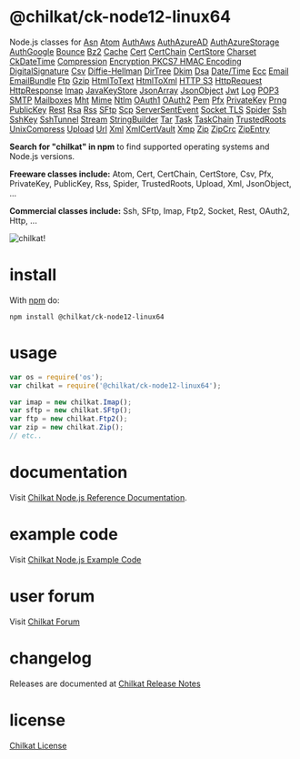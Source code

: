 # @chilkat/ck-node12-linux64

Node.js classes for [Asn](http://www.chilkatsoft.com/refdoc/nodejsAsnRef.html) [Atom](http://www.chilkatsoft.com/refdoc/nodejsAtomRef.html) [AuthAws](http://www.chilkatsoft.com/refdoc/nodejsAuthAwsRef.html) [AuthAzureAD](http://www.chilkatsoft.com/refdoc/nodejsAuthAzureADRef.html) [AuthAzureStorage](http://www.chilkatsoft.com/refdoc/nodejsAuthAzureStorageRef.html) [AuthGoogle](http://www.chilkatsoft.com/refdoc/nodejsAuthGoogleRef.html) [Bounce](http://www.chilkatsoft.com/refdoc/nodejsBounceRef.html) [Bz2](http://www.chilkatsoft.com/refdoc/nodejsBz2Ref.html) [Cache](http://www.chilkatsoft.com/refdoc/nodejsCacheRef.html) [Cert](http://www.chilkatsoft.com/refdoc/nodejsCertRef.html) [CertChain](http://www.chilkatsoft.com/refdoc/nodejsCertChainRef.html) [CertStore](http://www.chilkatsoft.com/refdoc/nodejsCertStoreRef.html) [Charset](http://www.chilkatsoft.com/refdoc/nodejsCharsetRef.html) [CkDateTime](http://www.chilkatsoft.com/refdoc/nodejsCkDateTimeRef.html) [Compression](http://www.chilkatsoft.com/refdoc/nodejsCompressionRef.html) [Encryption PKCS7 HMAC Encoding DigitalSignature](http://www.chilkatsoft.com/refdoc/nodejsCrypt2Ref.html) [Csv](http://www.chilkatsoft.com/refdoc/nodejsCsvRef.html) [Diffie-Hellman](http://www.chilkatsoft.com/refdoc/nodejsDhRef.html) [DirTree](http://www.chilkatsoft.com/refdoc/nodejsDirTreeRef.html) [Dkim](http://www.chilkatsoft.com/refdoc/nodejsDkimRef.html) [Dsa](http://www.chilkatsoft.com/refdoc/nodejsDsaRef.html) [Date/Time](http://www.chilkatsoft.com/refdoc/nodejsDtObjRef.html) [Ecc](http://www.chilkatsoft.com/refdoc/nodejsEccRef.html) [Email](http://www.chilkatsoft.com/refdoc/nodejsEmailRef.html) [EmailBundle](http://www.chilkatsoft.com/refdoc/nodejsEmailBundleRef.html) [Ftp](http://www.chilkatsoft.com/refdoc/nodejsFtp2Ref.html) [Gzip](http://www.chilkatsoft.com/refdoc/nodejsGzipRef.html) [HtmlToText](http://www.chilkatsoft.com/refdoc/nodejsHtmlToTextRef.html) [HtmlToXml](http://www.chilkatsoft.com/refdoc/nodejsHtmlToXmlRef.html) [HTTP S3](http://www.chilkatsoft.com/refdoc/nodejsHttpRef.html) [HttpRequest](http://www.chilkatsoft.com/refdoc/nodejsHttpRequestRef.html) [HttpResponse](http://www.chilkatsoft.com/refdoc/nodejsHttpResponseRef.html) [Imap](http://www.chilkatsoft.com/refdoc/nodejsImapRef.html) [JavaKeyStore](http://www.chilkatsoft.com/refdoc/nodejsJavaKeyStoreRef.html) [JsonArray](http://www.chilkatsoft.com/refdoc/nodejsJsonArrayRef.html) [JsonObject](http://www.chilkatsoft.com/refdoc/nodejsJsonObjectRef.html) [Jwt](http://www.chilkatsoft.com/refdoc/nodejsJwtRef.html) [Log](http://www.chilkatsoft.com/refdoc/nodejsLogRef.html) [POP3 SMTP](http://www.chilkatsoft.com/refdoc/nodejsMailManRef.html) [Mailboxes](http://www.chilkatsoft.com/refdoc/nodejsMailboxesRef.html) [Mht](http://www.chilkatsoft.com/refdoc/nodejsMhtRef.html) [Mime](http://www.chilkatsoft.com/refdoc/nodejsMimeRef.html) [Ntlm](http://www.chilkatsoft.com/refdoc/nodejsNtlmRef.html) [OAuth1](http://www.chilkatsoft.com/refdoc/nodejsOAuth1Ref.html) [OAuth2](http://www.chilkatsoft.com/refdoc/nodejsOAuth2Ref.html) [Pem](http://www.chilkatsoft.com/refdoc/nodejsPemRef.html) [Pfx](http://www.chilkatsoft.com/refdoc/nodejsPfxRef.html) [PrivateKey](http://www.chilkatsoft.com/refdoc/nodejsPrivateKeyRef.html) [Prng](http://www.chilkatsoft.com/refdoc/nodejsPrngRef.html) [PublicKey](http://www.chilkatsoft.com/refdoc/nodejsPublicKeyRef.html) [Rest](http://www.chilkatsoft.com/refdoc/nodejsRestRef.html) [Rsa](http://www.chilkatsoft.com/refdoc/nodejsRsaRef.html) [Rss](http://www.chilkatsoft.com/refdoc/nodejsRssRef.html) [SFtp](http://www.chilkatsoft.com/refdoc/nodejsSFtpRef.html) [Scp](http://www.chilkatsoft.com/refdoc/nodejsScpRef.html) [ServerSentEvent](http://www.chilkatsoft.com/refdoc/nodejsServerSentEventRef.html) [Socket TLS](http://www.chilkatsoft.com/refdoc/nodejsSocketRef.html) [Spider](http://www.chilkatsoft.com/refdoc/nodejsSpiderRef.html) [Ssh](http://www.chilkatsoft.com/refdoc/nodejsSshRef.html) [SshKey](http://www.chilkatsoft.com/refdoc/nodejsSshKeyRef.html) [SshTunnel](http://www.chilkatsoft.com/refdoc/nodejsSshTunnelRef.html) [Stream](http://www.chilkatsoft.com/refdoc/nodejsStreamRef.html) [StringBuilder](http://www.chilkatsoft.com/refdoc/nodejsStringBuilderRef.html) [Tar](http://www.chilkatsoft.com/refdoc/nodejsTarRef.html) [Task](http://www.chilkatsoft.com/refdoc/nodejsTaskRef.html) [TaskChain](http://www.chilkatsoft.com/refdoc/nodejsTaskChainRef.html) [TrustedRoots](http://www.chilkatsoft.com/refdoc/nodejsTrustedRootsRef.html) [UnixCompress](http://www.chilkatsoft.com/refdoc/nodejsUnixCompressRef.html) [Upload](http://www.chilkatsoft.com/refdoc/nodejsUploadRef.html) [Url](http://www.chilkatsoft.com/refdoc/nodejsUrlRef.html) [Xml](http://www.chilkatsoft.com/refdoc/nodejsXmlRef.html) [XmlCertVault](http://www.chilkatsoft.com/refdoc/nodejsXmlCertVaultRef.html) [Xmp](http://www.chilkatsoft.com/refdoc/nodejsXmpRef.html) [Zip](http://www.chilkatsoft.com/refdoc/nodejsZipRef.html) [ZipCrc](http://www.chilkatsoft.com/refdoc/nodejsZipCrcRef.html) [ZipEntry](http://www.chilkatsoft.com/refdoc/nodejsZipEntryRef.html)    

**Search for "chilkat" in npm** to find supported operating systems and Node.js versions.

**Freeware classes include:** Atom, Cert, CertChain, CertStore, Csv, Pfx, PrivateKey, PublicKey, Rss, Spider, TrustedRoots, Upload, Xml, JsonObject, ...

**Commercial classes include:** Ssh, SFtp, Imap, Ftp2, Socket, Rest, OAuth2, Http, ...

![chilkat!](http://www.chilkatsoft.com/images/dudeNpm.jpg)

# install

With [npm](http://npmjs.org) do:

```
npm install @chilkat/ck-node12-linux64
```

# usage
```js
var os = require('os');
var chilkat = require('@chilkat/ck-node12-linux64'); 

var imap = new chilkat.Imap();
var sftp = new chilkat.SFtp();
var ftp = new chilkat.Ftp2();
var zip = new chilkat.Zip();
// etc..

```

# documentation

Visit [Chilkat Node.js Reference Documentation](http://www.chilkatsoft.com/refdoc/nodejs.asp).

# example code

Visit [Chilkat Node.js Example Code](http://www.example-code.com/nodejs/default.asp) 

# user forum

Visit [Chilkat Forum](http://www.chilkatforum.com/) 

# changelog

Releases are documented at 
[Chilkat Release Notes](http://www.cknotes.com/category/release-notes/)

# license

[Chilkat License](http://www.chilkatsoft.com/licensingExplained.asp)